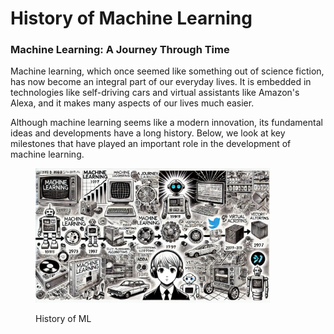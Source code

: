 # History of Machine Learning

### Machine Learning: A Journey Through Time

Machine learning, which once seemed like something out of science fiction, has now become an integral part of our everyday lives. It is embedded in technologies like self-driving cars and virtual assistants like Amazon's Alexa, and it makes many aspects of our lives much easier.&#x20;

Although machine learning seems like a modern innovation, its fundamental ideas and developments have a long history. Below, we look at key milestones that have played an important role in the development of machine learning.

<div align="left">

<figure><img src="../../../.gitbook/assets/image (2).png" alt="" width="375"><figcaption><p>History of ML</p></figcaption></figure>

</div>
